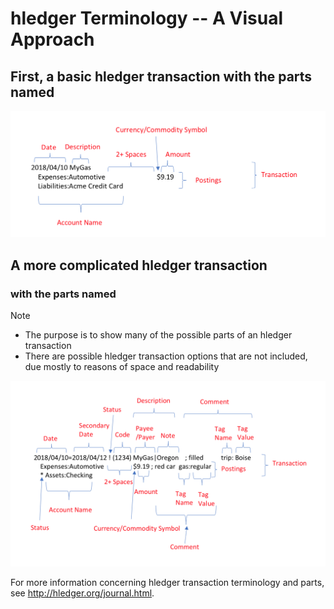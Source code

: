 # hledger Terminology -- A Visual Approach
## First, a basic hledger transaction with the parts named

![hledger basic transaction, showing names of parts](https://github.com/RobertNielsen1/hledger/blob/master/hledger%20basic%20transaction%20--%20terms.png)

## A more complicated hledger transaction
### with the parts named 
Note
* The purpose is to show many of the possible parts of an hledger transaction
* There are possible hledger transaction options that are not included, due mostly to reasons of space and readability

![hledger complicated transaction with names of parts](https://github.com/RobertNielsen1/hledger/blob/master/hledger%20complicated%20transaction%20%26%20terms.png)

For more information concerning hledger transaction terminology and parts, see http://hledger.org/journal.html.
